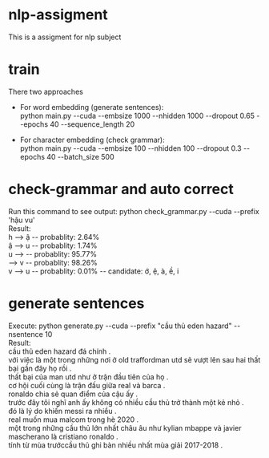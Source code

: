 # nlp-assigment
This is a assigment for nlp subject
# train
There two approaches
  - For word embedding (generate sentences):\
    python main.py --cuda --embsize 1000 --nhidden 1000 --dropout 0.65 --epochs 40 --sequence_length 20
    
  - For character embedding (check grammar):\
    python main.py --cuda --embsize 100 --nhidden 100 --dropout 0.3 --epochs 40 --batch_size 500
 # check-grammar and auto correct
  Run this command to see output: python check_grammar.py --cuda --prefix 'hậu vu'\
  Result:\
        h --> ậ -- probablity: 2.64%\
        ậ --> u -- probablity: 1.74%\
        u -->   -- probablity: 95.77%\
          --> v -- probablity: 98.26%\
        v --> u -- probablity: 0.01% -- candidate: ớ, ệ, à, ề, i
 # generate sentences
 Execute: python generate.py --cuda --prefix "cầu thủ eden hazard" --nsentence 10\
 Result:\
      cầu thủ eden hazard đá chính .\
      với việc là một trong những nơi ở old traffordman utd sẽ vượt lên sau hai thất bại gần đây họ rồi .\
      thất bại của man utd như ở trận đầu tiên của họ .\
      cơ hội cuối cùng là trận đấu giữa real và barca .\
      ronaldo chia sẻ quan điểm của cậu ấy .\
      trước đây tôi nghĩ anh ấy không có nhiều cầu thủ trở thành một kẻ nhỏ .\
      đó là lý do khiến messi ra nhiều .\
      real muốn mua malcom trong hè 2020 .\
      một trong những cầu thủ lớn nhất châu âu như kylian mbappe và javier mascherano là cristiano ronaldo .\
      tính từ mùa trướccầu thủ ghi bàn nhiều nhất mùa giải 2017-2018 .

